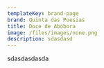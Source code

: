 ```yaml
---
templateKey: brand-page
brand: Quinta das Poesias
title: Doce de Abóbora
image: /files/images/none.png
description: sdasdasd
---
```

sdasdasdasda
